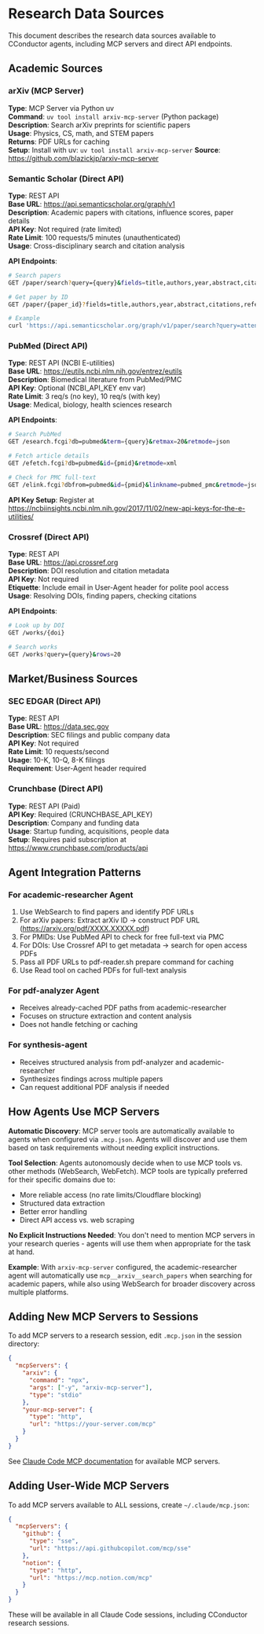 # Research Data Sources

This document describes the research data sources available to CConductor agents, including MCP servers and direct API endpoints.

## Academic Sources

### arXiv (MCP Server)

**Type**: MCP Server via Python uv  
**Command**: `uv tool install arxiv-mcp-server` (Python package)  
**Description**: Search arXiv preprints for scientific papers  
**Usage**: Physics, CS, math, and STEM papers  
**Returns**: PDF URLs for caching  
**Setup**: Install with uv: `uv tool install arxiv-mcp-server`
**Source**: https://github.com/blazickjp/arxiv-mcp-server

### Semantic Scholar (Direct API)

**Type**: REST API  
**Base URL**: <https://api.semanticscholar.org/graph/v1>  
**Description**: Academic papers with citations, influence scores, paper details  
**API Key**: Not required (rate limited)  
**Rate Limit**: 100 requests/5 minutes (unauthenticated)  
**Usage**: Cross-disciplinary search and citation analysis

**API Endpoints**:

```bash
# Search papers
GET /paper/search?query={query}&fields=title,authors,year,abstract,citationCount,openAccessPdf

# Get paper by ID
GET /paper/{paper_id}?fields=title,authors,year,abstract,citations,references,openAccessPdf

# Example
curl 'https://api.semanticscholar.org/graph/v1/paper/search?query=attention+is+all+you+need&fields=openAccessPdf'
```

### PubMed (Direct API)

**Type**: REST API (NCBI E-utilities)  
**Base URL**: <https://eutils.ncbi.nlm.nih.gov/entrez/eutils>  
**Description**: Biomedical literature from PubMed/PMC  
**API Key**: Optional (NCBI_API_KEY env var)  
**Rate Limit**: 3 req/s (no key), 10 req/s (with key)  
**Usage**: Medical, biology, health sciences research

**API Endpoints**:

```bash
# Search PubMed
GET /esearch.fcgi?db=pubmed&term={query}&retmax=20&retmode=json

# Fetch article details
GET /efetch.fcgi?db=pubmed&id={pmid}&retmode=xml

# Check for PMC full-text
GET /elink.fcgi?dbfrom=pubmed&id={pmid}&linkname=pubmed_pmc&retmode=json
```

**API Key Setup**: Register at <https://ncbiinsights.ncbi.nlm.nih.gov/2017/11/02/new-api-keys-for-the-e-utilities/>

### Crossref (Direct API)

**Type**: REST API  
**Base URL**: <https://api.crossref.org>  
**Description**: DOI resolution and citation metadata  
**API Key**: Not required  
**Etiquette**: Include email in User-Agent header for polite pool access  
**Usage**: Resolving DOIs, finding papers, checking citations

**API Endpoints**:

```bash
# Look up by DOI
GET /works/{doi}

# Search works
GET /works?query={query}&rows=20
```

## Market/Business Sources

### SEC EDGAR (Direct API)

**Type**: REST API  
**Base URL**: <https://data.sec.gov>  
**Description**: SEC filings and public company data  
**API Key**: Not required  
**Rate Limit**: 10 requests/second  
**Usage**: 10-K, 10-Q, 8-K filings  
**Requirement**: User-Agent header required

### Crunchbase (Direct API)

**Type**: REST API (Paid)  
**API Key**: Required (CRUNCHBASE_API_KEY)  
**Description**: Company and funding data  
**Usage**: Startup funding, acquisitions, people data  
**Setup**: Requires paid subscription at <https://www.crunchbase.com/products/api>

## Agent Integration Patterns

### For academic-researcher Agent

1. Use WebSearch to find papers and identify PDF URLs
2. For arXiv papers: Extract arXiv ID → construct PDF URL (<https://arxiv.org/pdf/XXXX.XXXXX.pdf>)
3. For PMIDs: Use PubMed API to check for free full-text via PMC
4. For DOIs: Use Crossref API to get metadata → search for open access PDFs
5. Pass all PDF URLs to pdf-reader.sh prepare command for caching
6. Use Read tool on cached PDFs for full-text analysis

### For pdf-analyzer Agent

- Receives already-cached PDF paths from academic-researcher
- Focuses on structure extraction and content analysis
- Does not handle fetching or caching

### For synthesis-agent

- Receives structured analysis from pdf-analyzer and academic-researcher
- Synthesizes findings across multiple papers
- Can request additional PDF analysis if needed

## How Agents Use MCP Servers

**Automatic Discovery**: MCP server tools are automatically available to agents when configured via `.mcp.json`. Agents will discover and use them based on task requirements without needing explicit instructions.

**Tool Selection**: Agents autonomously decide when to use MCP tools vs. other methods (WebSearch, WebFetch). MCP tools are typically preferred for their specific domains due to:
- More reliable access (no rate limits/Cloudflare blocking)
- Structured data extraction
- Better error handling
- Direct API access vs. web scraping

**No Explicit Instructions Needed**: You don't need to mention MCP servers in your research queries - agents will use them when appropriate for the task at hand.

**Example**: With `arxiv-mcp-server` configured, the academic-researcher agent will automatically use `mcp__arxiv__search_papers` when searching for academic papers, while also using WebSearch for broader discovery across multiple platforms.

## Adding New MCP Servers to Sessions

To add MCP servers to a research session, edit `.mcp.json` in the session directory:

```json
{
  "mcpServers": {
    "arxiv": {
      "command": "npx",
      "args": ["-y", "arxiv-mcp-server"],
      "type": "stdio"
    },
    "your-mcp-server": {
      "type": "http",
      "url": "https://your-server.com/mcp"
    }
  }
}
```

See [Claude Code MCP documentation](https://docs.claude.com/en/docs/claude-code/mcp) for available MCP servers.

## Adding User-Wide MCP Servers

To add MCP servers available to ALL sessions, create `~/.claude/mcp.json`:

```json
{
  "mcpServers": {
    "github": {
      "type": "sse",
      "url": "https://api.githubcopilot.com/mcp/sse"
    },
    "notion": {
      "type": "http",
      "url": "https://mcp.notion.com/mcp"
    }
  }
}
```

These will be available in all Claude Code sessions, including CConductor research sessions.

